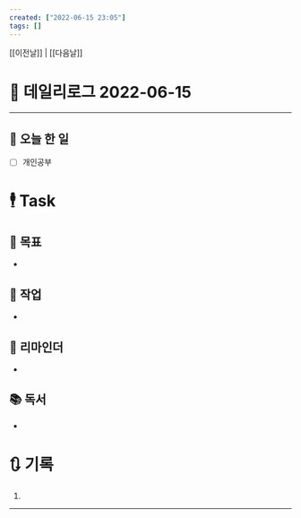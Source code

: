 ```yaml
---
created: ["2022-06-15 23:05"]
tags: []
---
```


[[이전날]] | [[다음날]]

# 📅 데일리로그  2022-06-15
---
## 🔷 오늘 한 일
- [ ] 개인공부


# 🕴 Task
## 🎯 목표
-
 
## 🚀 작업
-
 
## 📕 리마인더
-
 
## 📚 독서
-
 

# 🔃 기록
1. 
---

